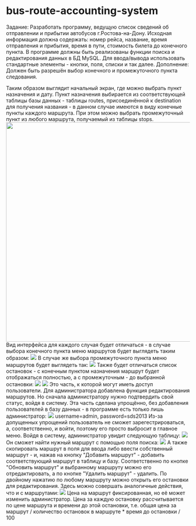 # bus-route-accounting-system

Задание: Разработать программу, ведущую список сведений об отправлении и прибытии автобусов г.Ростова-на-Дону. Исходная информация должна содержать: номер рейса, название, время отправления и прибытия, время в пути, стоимость билета до конечного пункта. 
В программе должны быть реализованы функции поиска и редактирования данных в БД MySQL. Для ввода/вывода использовать стандартные элементы - кнопки, поля, списки и так далее.
Дополнение: Должен быть разрешён выбор конечного и промежуточного пункта следования.

Таким образом выглядит начальный экран, где можно выбрать пункт назначения и дату. Пункт назначения выбирается из соответствующей таблицы базы данных - таблицы routes, присоединённой к destination для получения названия - в данном случае имеются в виду конечные пункты каждого маршрута. При этом можно выбрать промежуточный пункт из любого маршрута, получаемый из таблицы stops.
<img src='https://github.com/ajdivotf/bus-route-accounting-system/blob/master/src/main/resources/com/example/demo/images/initial_menu.PNG' width='600'/>
Вид интерфейса для каждого случая будет отличаться - в случае выбора конечного пункта меню маршрутов будет выглядеть таким образом:
![](https://github.com/ajdivotf/bus-route-accounting-system/blob/master/src/main/resources/com/example/demo/images/choose_end_of_route.PNG)
В случае же выбора промежуточного пункта меню маршрутов будет выглядеть так:
![](https://github.com/ajdivotf/bus-route-accounting-system/blob/master/src/main/resources/com/example/demo/images/choose_intermediate_point_of_route.PNG)
Также будет отличаться список остановок - с конечным пунктом назначения маршрут будет отображаться полностью, а с промежуточным - до выбранной остановки:
![](https://github.com/ajdivotf/bus-route-accounting-system/blob/master/src/main/resources/com/example/demo/images/stops_chosen_end.PNG)
![](https://github.com/ajdivotf/bus-route-accounting-system/blob/master/src/main/resources/com/example/demo/images/stops_chosen_intermediate.PNG)
Это часть, к которой могут иметь доступ пользователи. Для администратора добавлена функция редактирования маршрутов. 
Но сначала администратору нужно подтвердить свой статус, войдя в систему. Эта часть сделана упрощённо, без добавления пользователей в базу данных - в программе есть только лишь администратор:
![](https://github.com/ajdivotf/bus-route-accounting-system/blob/master/src/main/resources/com/example/demo/images/log_as_admin.PNG)
username=admin, password=sds2013
Из-за допущенных упрощений пользователь не сможет зарегестрироваться, а, соответственно, и войти, поэтому его просто выбросит в главное меню.
Войдя в систему, администратор увидит следующую таблицу:
![](https://github.com/ajdivotf/bus-route-accounting-system/blob/master/src/main/resources/com/example/demo/images/edit_routes_table.PNG)
Он сможет найти нужный маршрут с помощью поля поиска:
![](https://github.com/ajdivotf/bus-route-accounting-system/blob/master/src/main/resources/com/example/demo/images/admin_search_route.PNG)
А также скопировать маршрут в поля для ввода либо ввести собственный маршрут - и, нажав на кнопку "Добавить маршрут" - добавить соответствующий маршрут в таблицу и базу. Соответственно по кнопке "Обновить маршрут" и выбранному маршруту можно его отредактировать, а по кнопке "Удалить маршрут" - удалить. 
По двойному нажатию по любому маршруту можно открыть его остановки для редактирования. Здесь можно совершать аналогичные действия, что и с маршрутами:
![](https://github.com/ajdivotf/bus-route-accounting-system/blob/master/src/main/resources/com/example/demo/images/edit_stops_table.PNG)
Цена на маршрут фиксированная, но её может изменить администратор. Цена за каждую остановку рассчитывается по цене маршрута и времени до этой остановки, т.е.
общая цена за маршрут / количество остановок в маршруте * время до остановки / 100
